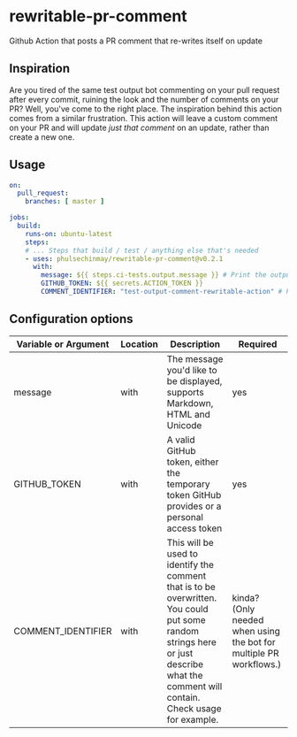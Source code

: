 # rewritable-pr-comment

Github Action that posts a PR comment that re-writes itself on update

## Inspiration

Are you tired of the same test output bot commenting on your pull request after every commit, ruining the look and the number of comments on your PR? Well, you've come to the right place. The inspiration behind this action comes from a similar frustration. This action will leave a custom comment on your PR and will update *just that comment* on an update, rather than create a new one.

## Usage

```yaml
on:
  pull_request:
    branches: [ master ]

jobs:
  build:
    runs-on: ubuntu-latest
    steps:
    # ... Steps that build / test / anything else that's needed
    - uses: phulsechinmay/rewritable-pr-comment@v0.2.1
      with:
        message: ${{ steps.ci-tests.output.message }} # Print the output message from a step that tests something
        GITHUB_TOKEN: ${{ secrets.ACTION_TOKEN }}
        COMMENT_IDENTIFIER: "test-output-comment-rewritable-action" # Put some identifier here that will be unique among comments in the PR


```

## Configuration options

| Variable or Argument  | Location | Description                                                                                                                 | Required |
| --------------------- | -------- | --------------------------------------------------------------------------------------------------------------------------- | -------- |
| message               | with     | The message you'd like to be displayed, supports Markdown, HTML and Unicode                                      | yes      |
| GITHUB_TOKEN            | with     | A valid GitHub token, either the temporary token GitHub provides or a personal access token                                 | yes    |
| COMMENT_IDENTIFIER | with     | This will be used to identify the comment that is to be overwritten. You could put some random strings here or just describe what the comment will contain. Check usage for example. | kinda? (Only needed when using the bot for multiple PR workflows.)        |

